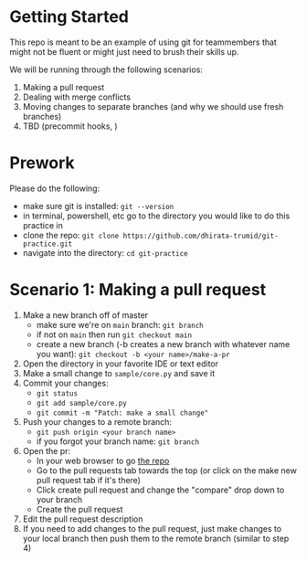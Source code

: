 # Getting Started
This repo is meant to be an example of using git for teammembers that might not be fluent or might just need to brush their skills up.

We will be running through the following scenarios:

1. Making a pull request
2. Dealing with merge conflicts
3. Moving changes to separate branches (and why we should use fresh branches)
4. TBD (precommit hooks, )

# Prework
Please do the following:

- make sure git is installed: `git --version`
- in terminal, powershell, etc go to the directory you would like to do this practice in
- clone the repo: `git clone https://github.com/dhirata-trumid/git-practice.git`
- navigate into the directory: `cd git-practice`

# Scenario 1: Making a pull request
1. Make a new branch off of master
    - make sure we're on `main` branch: `git branch`
    - if not on `main` then run `git checkout main`
    - create a new branch (-b creates a new branch with whatever name you want): `git checkout -b <your name>/make-a-pr`
2. Open the directory in your favorite IDE or text editor
3. Make a small change to `sample/core.py` and save it
4. Commit your changes:
    - `git status`
    - `git add sample/core.py`
    - `git commit -m "Patch: make a small change"`
5. Push your changes to a remote branch:
    - `git push origin <your branch name>`
    - if you forgot your branch name: `git branch`
6. Open the pr:
    - In your web browser to go [the repo](https://github.com/dhirata-trumid/git-practice)
    - Go to the pull requests tab towards the top (or click on the make new pull request tab if it's there)
    - Click create pull request and change the "compare" drop down to your branch
    - Create the pull request
7. Edit the pull request description
8. If you need to add changes to the pull request, just make changes to your local branch then push them to the remote branch (similar to step 4)
